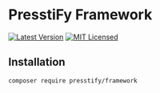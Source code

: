 # PresstiFy Framework

[![Latest Version](https://img.shields.io/badge/release-2.0.367-blue?style=for-the-badge)](https://svn.tigreblanc.fr/presstify/framework/tags/2.0.367)
[![MIT Licensed](https://img.shields.io/badge/license-MIT-green?style=for-the-badge)](LICENSE.md)

## Installation

```bash
composer require presstify/framework
```
